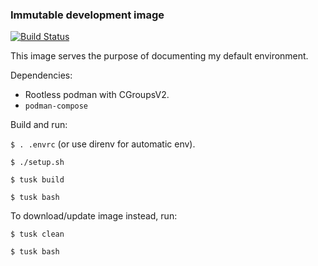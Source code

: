 ### Immutable development image

[![Build Status](https://travis-ci.com/mgnsk/dev_env.svg?branch=master)](https://travis-ci.com/mgnsk/dev_env)

This image serves the purpose of documenting my default environment.

Dependencies:

* Rootless podman with CGroupsV2.
* `podman-compose`

Build and run:

`$ . .envrc` (or use direnv for automatic env).

`$ ./setup.sh`

`$ tusk build`

`$ tusk bash`
 
 To download/update image instead, run:

`$ tusk clean`

`$ tusk bash`
